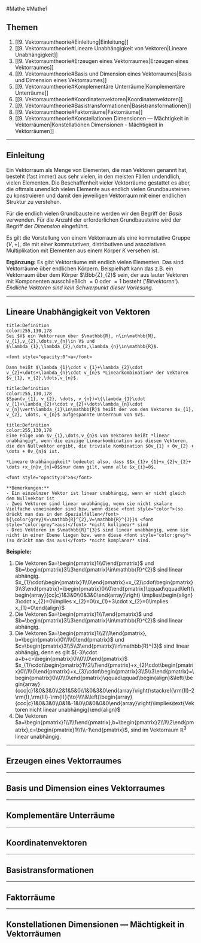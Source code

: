 #Mathe #Mathe1 

## Themen
1. [[9. Vektorraumtheorie#Einleitung|Einleitung]]
2. [[9. Vektorraumtheorie#Lineare Unabhängigkeit von Vektoren|Lineare Unabhängigkeit]]
3. [[9. Vektorraumtheorie#Erzeugen eines Vektorraumes|Erzeugen eines Vektorraumes]]
4. [[9. Vektorraumtheorie#Basis und Dimension eines Vektorraumes|Basis und Dimension eines Vektorraumes]]
5. [[9. Vektorraumtheorie#Komplementäre Unterräume|Komplementäre Unterräume]]
6. [[9. Vektorraumtheorie#Koordinatenvektoren|Koordinatenvektoren]]
7. [[9. Vektorraumtheorie#Basistransformationen|Basistransformationen]]
8. [[9. Vektorraumtheorie#Faktorräume|Faktorräume]]
9. [[9. Vektorraumtheorie#Konstellationen Dimensionen — Mächtigkeit in Vektorräumen|Konstellationen Dimensionen - Mächtigkeit in Vektorräumen]]

---

## Einleitung

Ein Vektorraum als Menge von Elementen, die man Vektoren genannt hat, besteht (fast immer) aus sehr vielen, in den meisten Fällen undendlich, vielen Elementen. Die Beschaffenheit vieler Vektorräume gestattet es aber, die oftmals unendlich vielen Elemente aus endlich vielen Grundbausteinen zu konstruieren und damit den jeweiligen Vektorraum mit einer endlichen Struktur zu verstehen.

Für die endlich vielen Grundbausteine werden wir den Begriff der *Basis* verwenden.
Für die Anzahl der erforderlichen Grundbausteine wird der Begriff der *Dimension* eingeführt.

Es gilt die Vorstellung von einem Vektorraum als eine kommutative Gruppe $(V, +)$, die mit einer kommutativen, distributiven und assoziativen Multiplikation mit Elementen aus einem Körper $K$ versehen ist.

**Ergänzung:**
Es gibt Vektorräume mit endlich vielen Elementen. Das sind Vektorräume über endlichen Körpern. Beispielhaft kann das z.B. ein Vektorraum über dem Körper $\Bbb{Z}_{2}$ sein, der aus lauter Vektoren mit Komponenten ausschließlich $=0$ oder $=1$ besteht ('*Bitvektoren*').
<i>Endliche Vektoren sind kein Schwerpunkt dieser Vorlesung.</i>

---

## Lineare Unabhängigkeit von Vektoren

```ad-info
title:Definition
color:255,130,178
Sei $V$ ein Vektorraum über $\mathbb{R}, n\in\mathbb{N}, v_{1},v_{2},\dots,v_{n}\in V$ und $\lambda_{1},\lambda_{2},\dots,\lambda_{n}\in\mathbb{R}$.

<font style="opacity:0">a</font> 

Dann heißt $\lambda_{1}\cdot v_{1}+\lambda_{2}\cdot v_{2}+\dots+\lambda_{n}\cdot v_{n}$ *Linearkombination* der Vektoren $v_{1}, v_{2},\dots,v_{n}$.
``` 

```ad-info
title:Definition
color:255,130,178
$Span(v_{1}, v_{2}, \dots, v_{n})=\{\lambda_{1}\cdot v_{1}+\lambda_{2}+\cdot v_{2}+\dots\lambda_{n}\cdot v_{n}\vert\lambda_{i}\in\mathbb{R}$ heißt der von den Vektoren $v_{1}, v_{2}, \dots, v_{n}$ aufgespannte Unterraum von $V$.
``` 

```ad-info
title:Definition
color:255,130,178
Eine Folge von $v_{1},\dots,v_{n}$ von Vektoren heißt *linear unabhängig*, wenn die einzige Linearkombination aus diesen Vektoren, die den Nullvektor ergibt, die triviale Kombination $0v_{1} + 0v_{2} + \dots + 0v_{n}$ ist.

*Lineare Unabhängigkeit* bedeutet also, dass $$x_{1}v_{1}+x_{2}v_{2}+ \dots +x_{n}v_{n}=0$$nur dann gilt, wenn alle $x_{i}=0$.

<font style="opacity:0">a</font> 

**Bemerkungen:**
- Ein einzelnzer Vektor ist linear unabhängig, wenn er nicht gleich dem Nullvektor ist
- Zwei Vektoren sind linear unabhängig, wenn sie nicht skalare Vielfache voneinander sind bzw. wenn diese <font style="color">(so drückt man das in den Spezialfällen</font> ${\color{grey}V=\mathbb{R}^{2},V=\mathbb{R}^{3}}$ <font style="color:grey">aus)</font> *nicht kollinear* sind
- Drei Vektoren im $\mathbb{R}^{3}$ sind linear unabhängig, wenn sie nicht in einer Ebene liegen bzw. wenn diese <font style="color:grey">(so drückt man das aus)</font> *nicht komplanar* sind.
``` 

**Beispiele:**
1. Die Vektoren $a=\begin{pmatrix}1\\0\end{pmatrix}$ und $b=\begin{pmatrix}3\\3\end{pmatrix}\in\mathbb{R}^{2}$ sind linear abhängig.
	$x_{1}\cdot\begin{pmatrix}1\\0\end{pmatrix}+x_{2}\cdot\begin{pmatrix}3\\3\end{pmatrix}=\begin{pmatrix}0\\0\end{pmatrix}\qquad\qquad\left(\begin{array}{cc|c}1&3&0\\0&3&0\end{array}\right) \implies\begin{align} 3\cdot x_{2}=0\implies x_{2}=0\\x_{1}+3\cdot x_{2}=0\implies x_{1}=0\end{align}$
2. Die Vektoren $a=\begin{pmatrix}1\\1\end{pmatrix}$ und $b=\begin{pmatrix}3\\3\end{pmatrix}\in\mathbb{R}^{2}$ sind linear abhängig.
3. Die Vektoren $a=\begin{pmatrix}1\\2\\1\end{pmatrix}, b=\begin{pmatrix}0\\1\\0\end{pmatrix}$ und $c=\begin{pmatrix}3\\5\\3\end{pmatrix}\in\mathbb{R}^{3}$ sind linear abhängig, denn es gilt $(-3)\cdot a+b+c=\begin{pmatrix}0\\0\\0\end{pmatrix}$
	$x_{1}\cdot\begin{pmatrix}1\\2\\1\end{pmatrix}+x_{2}\cdot\begin{pmatrix}0\\1\\0\end{pmatrix}+x_{3}\cdot\begin{pmatrix}3\\5\\3\end{pmatrix}=\begin{pmatrix}0\\0\\0\end{pmatrix}\qquad\qquad\begin{align}&\left(\begin{array}{ccc|c}1&0&3&0\\2&1&5&0\\1&0&3&0\end{array}\right)\stackrel{\rm{II}-2\rm{I},\rm{III}-\rm{I}}{\to}\\\\&\left(\begin{array}{ccc|c}1&0&3&0\\0&1&-1&0\\0&0&0&0\end{array}\right)\implies\text{Vektoren nicht linear unabhängig}\end{align}$
4. Die Vektoren $a=\begin{pmatrix}1\\1\\1\end{pmatrix},b=\begin{pmatrix}2\\1\\2\end{pmatrix},c=\begin{pmatrix}1\\1\\-1\end{pmatrix}$, sind im Vektorraum $\mathbb{R}^{3}$ linear unabhängig.
	

---

## Erzeugen eines Vektorraumes



---

## Basis und Dimension eines Vektorraumes



---

## Komplementäre Unterräume



---

## Koordinatenvektoren



---

## Basistransformationen



---

## Faktorräume



---

## Konstellationen Dimensionen — Mächtigkeit in Vektorräumen

